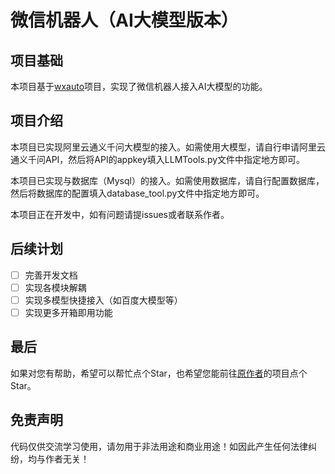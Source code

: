 # 微信机器人（AI大模型版本）

## 项目基础
本项目基于[wxauto](https://github.com/cluic/wxauto/tree/WeChat3.9.8)项目，实现了微信机器人接入AI大模型的功能。

## 项目介绍
本项目已实现阿里云通义千问大模型的接入。如需使用大模型，请自行申请阿里云通义千问API，然后将API的appkey填入LLMTools.py文件中指定地方即可。

本项目已实现与数据库（Mysql）的接入。如需使用数据库，请自行配置数据库，然后将数据库的配置填入database_tool.py文件中指定地方即可。

本项目正在开发中，如有问题请提issues或者联系作者。

## 后续计划
- [ ] 完善开发文档
- [ ] 实现各模块解耦
- [ ] 实现多模型快捷接入（如百度大模型等）
- [ ] 实现更多开箱即用功能

## 最后
如果对您有帮助，希望可以帮忙点个Star，也希望您能前往[原作者](https://github.com/cluic/wxauto/tree/WeChat3.9.8)的项目点个Star。

## 免责声明
代码仅供交流学习使用，请勿用于非法用途和商业用途！如因此产生任何法律纠纷，均与作者无关！




